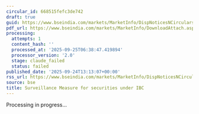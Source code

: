 ```yaml
---
circular_id: 668515fefc3de742
draft: true
guid: https://www.bseindia.com/markets/MarketInfo/DispNoticesNCirculars.aspx?Noticeid={5AD70913-506B-4487-A906-6C7574577715}&noticeno=20250924-49&dt=09/24/2025&icount=49&totcount=75&flag=0
pdf_url: https://www.bseindia.com/markets/MarketInfo/DownloadAttach.aspx?id=20250924-49&attachedId=de9c82ae-afe9-45c7-b478-f827a6c5e0b9
processing:
  attempts: 1
  content_hash: ''
  processed_at: '2025-09-25T06:38:47.419894'
  processor_version: '2.0'
  stage: claude_failed
  status: failed
published_date: '2025-09-24T13:13:07+00:00'
rss_url: https://www.bseindia.com/markets/MarketInfo/DispNoticesNCirculars.aspx?Noticeid={5AD70913-506B-4487-A906-6C7574577715}&noticeno=20250924-49&dt=09/24/2025&icount=49&totcount=75&flag=0
source: bse
title: Surveillance Measure for securities under IBC
---
```


Processing in progress...